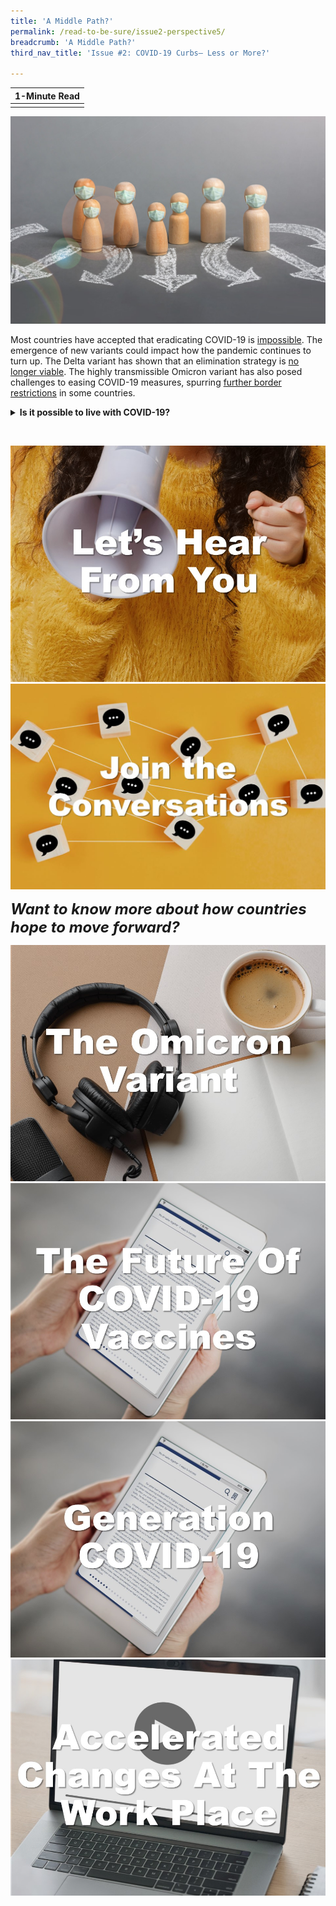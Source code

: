 ```yaml
---
title: 'A Middle Path?'
permalink: /read-to-be-sure/issue2-perspective5/
breadcrumb: 'A Middle Path?'
third_nav_title: 'Issue #2: COVID-19 Curbs— Less or More?'

---
```


| **1-Minute Read** |
| :---------------: |
|                   |

![](../images/rtbs2-perspective5-notext.jpg)

Most countries have accepted that eradicating COVID-19 is [impossible](https://www.economist.com/briefing/2021/10/16/how-the-world-learns-to-live-with-covid-19). The emergence of new variants could impact how the pandemic continues to turn up. The Delta variant has shown that an elimination strategy is [no longer viable](https://www.cnbc.com/2021/10/05/zero-covid-strategies-abandoned-in-the-face-of-the-delta-variant.html). The highly transmissible Omicron variant has also posed challenges to easing COVID-19 measures, spurring [further border restrictions](https://www.japantimes.co.jp/news/2021/12/01/asia-pacific/china-covid-zero-omicron/) in some countries. 

<details>    <summary><b>Is it possible to live with COVID-19?</b></summary><p>As people find repeated lockdowns and strict quarantines draining, communities need to find a way to learn how to adapt and live with COVID-19 when the virus continues to persist.</p>
 <p>History has shown that pandemics do eventually <a href="https://www.straitstimes.com/opinion/from-plague-to-polio-how-do-pandemics-end">end</a>; as sufficient numbers of people develop immunity, viruses cannot find new hosts to replicate in. Only one human disease, <a href="https://asm.org/Articles/2020/March/Disease-Eradication-What-Does-It-Take-to-Wipe-out">smallpox</a>, has ever been completely eradicated. Other diseases like influenza, measles, and cholera became endemic over time. These diseases were kept in check by vaccines and medical treatments.</p> 
<p>Tightening and loosening restrictions have their own benefits and trade-offs. As countries explore solutions, academics encourage governments to <a href="https://www.sciencedirect.com/science/article/pii/S2666776221001988">collaborate and share available resources</a>. Better utilisation of tools to manage the pandemic, such as vaccinations, masks and ventilation might assist the world to get back on its feet as quickly and as safely as possible. </p>
<p>As more countries transition to <a href="https://www.bmj.com/content/375/bmj-2021-067508">COVID-19 endemicity</a>, continuing efforts are required to address vaccine inequity, enhance health system capacities, and strengthen public health preparedness in view of potential emergent strains and waning vaccine immunities. </p></details>


​    



<div>
<div class="row is-multiline">
    <div class="col is-one-quarter-desktop is-one-quarter-tablet">
<a href="https://forms.gle/NFAYtAWQedbuSKxm8"><img src="../images/rtbs2-lets-hear-from-you.jpg" alt="Let's Hear From You"></a>
</div>
    <div class="col is-one-quarter-desktop is-one-quarter-tablet">
<a href=""><img src="../images/rtbs2-join-the-convo.jpg" alt="image 2"></a>
</div>    
</div>	
</div>	





***<font size=5>Want to know more about how countries hope to move forward?</font>***

<div>
<div class="row is-multiline">
    <div class="col is-one-quarter-desktop is-one-quarter-tablet">
<a href="https://www.nature.com/articles/d41586-021-03562-8"><img src="../images/rtbs2-perspective5-listen1.jpg" alt="The omicron variant (podcast)"></a>
</div>
    <div class="col is-one-quarter-desktop is-one-quarter-tablet">
<a href="https://www.bbc.com/future/article/20211201-what-will-the-next-generation-of-covid-19-vaccines-be-like"><img src="../images/rtbs2-perspective5-read1.jpg" alt="The future of COVID-19 vaccines"></a>
</div>
    <div class="col is-one-quarter-desktop is-one-quarter-tablet">
<a href="https://www.channelnewsasia.com/singapore/big-read-COVID-19-young-people-millenials-generation-z-future-2311476"><img src="../images/rtbs2-perspective5-read2.jpg" alt="Generation COVID-19 – long term implications"></a>
</div>
    <div class="col is-one-quarter-desktop is-one-quarter-tablet">
<a href="https://www.mckinsey.com/Videos/video?vid=6233052089001&plyrid=HkOJqCPWdb&aid=56CFE93E-67A1-451D-B5CB-4D3286947974"><img src="../images/rtbs2-perspective5-watch1.jpg" alt="Accelerated changes at the work place (video)"></a>
</div>
</div>	
</div>





